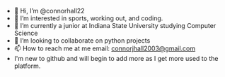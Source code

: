 - 👋 Hi, I’m @connorhall22
- 👀 I’m interested in sports, working out, and coding. 
- 🌱 I’m currently a junior at Indiana State University studying Computer Science
- 💞️ I’m looking to collaborate on python projects
- 📫 How to reach me at me email: connorjhall2003@gmail.com
- I'm new to github and will begin to add more as I get more used to the platform.

<!---
connorhall22/connorhall22 is a ✨ special ✨ repository because its `README.md` (this file) appears on your GitHub profile.
You can click the Preview link to take a look at your changes.
--->
